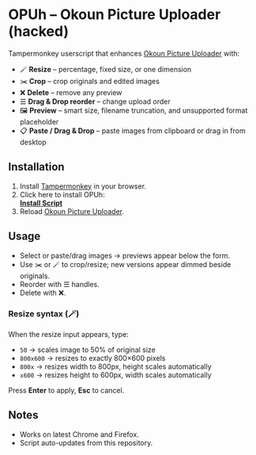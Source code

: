 # OPUh – Okoun Picture Uploader (hacked)

Tampermonkey userscript that enhances [Okoun Picture Uploader](https://opu.peklo.biz/) with:

- 🪄 **Resize** – percentage, fixed size, or one dimension  
- ✂️ **Crop** – crop originals and edited images  
- ❌ **Delete** – remove any preview  
- ☰ **Drag & Drop reorder** – change upload order  
- 🖼 **Preview** – smart size, filename truncation, and unsupported format placeholder  
- 📋 **Paste / Drag & Drop** – paste images from clipboard or drag in from desktop

## Installation

1. Install [Tampermonkey](https://www.tampermonkey.net/) in your browser.
2. Click here to install OPUh:  
   [**Install Script**](https://github.com/hanenashi/OPUh/raw/refs/heads/main/OPUh.userscript.js)
3. Reload [Okoun Picture Uploader](https://opu.peklo.biz/).

## Usage

- Select or paste/drag images → previews appear below the form.
- Use ✂️ or 🪄 to crop/resize; new versions appear dimmed beside originals.
- Reorder with ☰ handles.
- Delete with ❌.

### Resize syntax (🪄)

When the resize input appears, type:

- `50` → scales image to 50% of original size  
- `800x600` → resizes to exactly 800×600 pixels  
- `800x` → resizes width to 800px, height scales automatically  
- `x600` → resizes height to 600px, width scales automatically  

Press **Enter** to apply, **Esc** to cancel.

## Notes

- Works on latest Chrome and Firefox.
- Script auto-updates from this repository.

